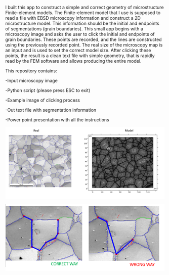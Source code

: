 I built this app to construct a simple and correct geometry of microstructure Finite-element models.
The Finite-element model that I use is supposed to read a file with EBSD microscopy information and construct a 2D microstructure model. 
This information should be the initial and endpoints of segmentations (grain boundaries).
This small app begins with a microscopy image and asks the user to click the initial and endpoints of grain boundaries. 
These points are recorded, and the lines are constructed using the previously recorded point. 
The real size of the microscopy map is an input and is used to set the correct model size. 
After clicking these points, the result is a clean text file with simple geometry, that is rapidly read by the FEM software and allows producing the entire model.

This repository contains:

-Input microscopy image

-Python script (please press ESC to exit)

-Example image of clicking process

-Out text file with segmentation information

-Power point presentation with all the instructions



![Figure 1 : The initial microscopy image and final model.](https://github.com/amandaventurac/Segmentation_Python_App/blob/master/real_and_model.png?raw=true)



![Figure 2 : Example image of clicking process.](https://github.com/amandaventurac/Segmentation_Python_App/blob/master/clicking_process.png?raw=true)






